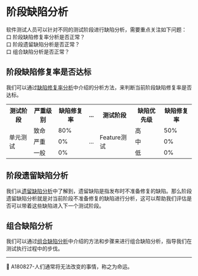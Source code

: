 # 阶段缺陷分析

软件测试人员可以针对不同的测试阶段进行缺陷分析，需要重点关注如下问题：   
口  阶段缺陷修复率分析是否正常？   
口  阶段遗留缺陷分析是否正常？   
口  组合缺陷分析是否正常？ 

## 阶段缺陷修复率是否达标

我们可以通过[缺陷修复率分析](books/缺陷修复率分析.md)中介绍的分析方法，来判断当前阶段缺陷修复率是否达标。  
<table>
	<tr>
		<th>测试阶段</th>
		<th>严重级别</th>
		<th>缺陷修复率</th>
		<th>...</th>
		<th>测试阶段</th>
		<th>缺陷优先级</th>
		<th>缺陷修复率</th>
	</tr>
	<tr>
		<td rowspan="3">单元测试</td>
		<td>致命</td>
		<td>80%</td>
		<td rowspan="3">...</td>
		<td rowspan="3">Feature测试</td>
		<td>高</td>
		<td>50%</td>
	</tr>
	<tr>
		<td>严重</td>
		<td>0%</td>
		<td>中</td>
		<td>0%</td>
	</tr>
	<tr>
		<td>一般</td>
		<td>0%</td>
		<td>低</td>
		<td>0%</td>
	</tr>
</table>

## 阶段遗留缺陷分析

我们从[遗留缺陷分析](books/缺陷密度分析.md)中了解到，遗留缺陷是指发布时不准备修复的缺陷。那么阶段遗留缺陷分析就是对当前阶段不准备修复的缺陷进行分析，这可以帮助我们评估是否可以带着这些缺陷进入下一个测试阶段。


## 组合缺陷分析

我们可以通过[组合缺陷分析](books/组合缺陷分析.md)中介绍的方法和步骤来进行组合缺陷分析，指导我们在测试执行过程中的步伐。   

* * *
:bell: A180827-人们通常将无法改变的事情，称之为命运。

